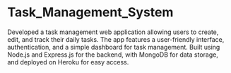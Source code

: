 # Task_Management_System
Developed a task management web application allowing users to create, edit, and track their daily tasks. The app features a user-friendly interface, authentication, and a simple dashboard for task management. Built using Node.js and Express.js for the backend, with MongoDB for data storage, and deployed on Heroku for easy access.
